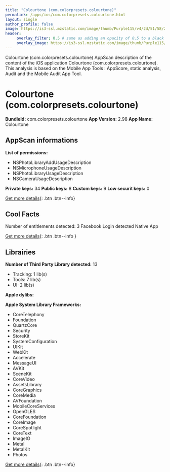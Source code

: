 ```yaml
---
title: "Colourtone (com.colorpresets.colourtone)"
permalink: /apps/ios/com.colorpresets.colourtone.html
layout: single
author_profile: false
image: https://is3-ssl.mzstatic.com/image/thumb/Purple115/v4/2d/51/58/2d51581e-5ddc-77dc-6187-b7bcb19797ec/AppIcon-0-0-1x_U007emarketing-0-0-0-10-0-0-sRGB-0-0-0-GLES2_U002c0-512MB-85-220-0-0.png/512x512bb.jpg
header: 
     overlay_filter: 0.5 # same as adding an opacity of 0.5 to a black background
     overlay_image: https://is3-ssl.mzstatic.com/image/thumb/Purple115/v4/2d/51/58/2d51581e-5ddc-77dc-6187-b7bcb19797ec/AppIcon-0-0-1x_U007emarketing-0-0-0-10-0-0-sRGB-0-0-0-GLES2_U002c0-512MB-85-220-0-0.png/512x512bb.jpg
---
```

Colourtone (com.colorpresets.colourtone) AppScan description of the content of the iOS application Colourtone (com.colorpresets.colourtone). This analysis is based on the Mobile App Tools : AppScore, static analysis, Audit and the Mobile Audit App Tool.

# Colourtone (com.colorpresets.colourtone)

**BundleId:** com.colorpresets.colourtone
**App Version:** 2.98
**App Name:** Colourtone


## AppScan informations 

**List of permissions:** 
- NSPhotoLibraryAddUsageDescription
- NSMicrophoneUsageDescription
- NSPhotoLibraryUsageDescription
- NSCameraUsageDescription
  
  
**Private keys:** 34
**Public keys:** 8
**Custom keys:** 9
**Low securit keys:** 0
  
[Get more details](/pricing.html){: .btn .btn--info}

## Cool Facts

Number of entitlements detected: 3
Facebook Login detected
Native App
  
[Get more details](/pricing.html){: .btn .btn--info }

## Librairies 
**Number of Third Party Library detected:** 13
- Tracking: 1 lib(s)
- Tools: 7 lib(s)
- UI: 2 lib(s)


**Apple dylibs:**


**Apple System Library Frameworks:**
- CoreTelephony
- Foundation
- QuartzCore
- Security
- StoreKit
- SystemConfiguration
- UIKit
- WebKit
- Accelerate
- MessageUI
- AVKit
- SceneKit
- CoreVideo
- AssetsLibrary
- CoreGraphics
- CoreMedia
- AVFoundation
- MobileCoreServices
- OpenGLES
- CoreFoundation
- CoreImage
- CoreSpotlight
- CoreText
- ImageIO
- Metal
- MetalKit
- Photos


  
[Get more details](/pricing.html){: .btn .btn--info}

